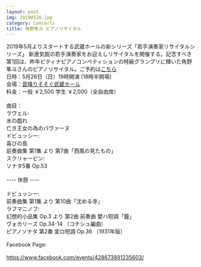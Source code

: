 ```yaml
---
layout: post
img: 20190526.jpg
category: Concerts
title: 角野隼斗 ピアノリサイタル
---
```

2019年5月よりスタートする武蔵ホールの新シリーズ「若手演奏家リサイタルシリーズ」
新進気鋭の若手演奏家をお迎えしリサイタルを開催する。記念すべき第1回は、昨年ピティナピアノコンペティションの特級グランプリに輝いた角野隼斗さんのピアノリサイタル。ご予約は<a href="https://t.pia.jp/pia/event/event.do?eventCd=1909033">こちら</a>
 <br>
日時：5月26日（日）19時開演 (18時半開場) <br>
会場：<a href="https://www.musashihall.com">音降りそそぐ武蔵ホール</a> <br>
料金：一般 ￥2,500 学生 ￥2,000（全自由席）<br>
<br>
曲目： <br>
ラヴェル: <br>
	水の戯れ <br>
	亡き王女の為のパヴァーヌ <br>
ドビュッシー:  <br>
	喜びの島 <br>
	前奏曲集 第1集 より 第7曲「西風の見たもの」 <br>
スクリャービン:  <br>
	ソナタ5番 Op.53 <br>
 <br>
---- 休憩 ---- <br>
 <br>
ドビュッシー: <br>
	前奏曲集 第1集 より 第10曲「沈める寺」  <br>
ラフマニノフ: <br>
	幻想的小品集 Op.3 より 第2曲 前奏曲 嬰ハ短調「鐘」 <br>
	ヴォカリーズ Op.34-14 （コチシュ編曲） <br>
	ピアノソナタ 第2番 変ロ短調 Op.36 （1931年版） <br>
 <br>
Facebook Page: <br>
 <br>https://www.facebook.com/events/428673891235603/
